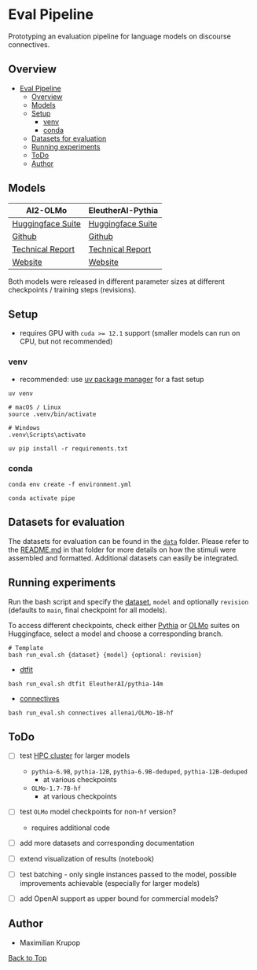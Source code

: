 # Eval Pipeline

Prototyping an evaluation pipeline for language models on discourse connectives.

## Overview

- [Eval Pipeline](#eval-pipeline)
  - [Overview](#overview)
  - [Models](#models)
  - [Setup](#setup)
    - [venv](#venv)
    - [conda](#conda)
  - [Datasets for evaluation](#datasets-for-evaluation)
  - [Running experiments](#running-experiments)
  - [ToDo](#todo)
  - [Author](#author)

## Models

| AI2-OLMo                                  | EleutherAI-Pythia                              |
|-------------------------------------------|------------------------------------------------|
| [Huggingface Suite](https://huggingface.co/collections/allenai/olmo-suite-65aeaae8fe5b6b2122b46778) | [Huggingface Suite](https://huggingface.co/collections/EleutherAI/pythia-scaling-suite-64fb5dfa8c21ebb3db7ad2e1) |
| [Github](https://github.com/allenai/OLMo) | [Github](https://github.com/EleutherAI/pythia) |
| [Technical Report](https://arxiv.org/abs/2402.00838) | [Technical Report](https://arxiv.org/abs/2304.01373) |
| [Website](https://allenai.org/) | [Website](https://www.eleuther.ai/) |

Both models were released in different parameter sizes at different checkpoints / training steps (revisions).

## Setup

- requires GPU with `cuda >= 12.1` support (smaller models can run on CPU, but not recommended)

### venv

- recommended: use [uv package manager](https://github.com/astral-sh/uv) for a fast setup

```shell
uv venv
```

```shell
# macOS / Linux
source .venv/bin/activate
```

```shell
# Windows
.venv\Scripts\activate
```

```shell
uv pip install -r requirements.txt
```

### conda

```shell
conda env create -f environment.yml
```

```shell
conda activate pipe
```

## Datasets for evaluation

The datasets for evaluation can be found in the [`data`](data) folder.
Please refer to the [README.md](data/README.md) in that folder for more details on how the stimuli were assembled and formatted. Additional datasets can easily be integrated.

## Running experiments

Run the bash script and specify the [dataset](data/README.md), `model` and optionally `revision` (defaults to `main`, final checkpoint for all models).

To access different checkpoints, check either [Pythia](https://huggingface.co/collections/EleutherAI/pythia-scaling-suite-64fb5dfa8c21ebb3db7ad2e1) or [OLMo](https://huggingface.co/collections/allenai/olmo-suite-65aeaae8fe5b6b2122b46778) suites on Huggingface, select a model and choose a corresponding branch.

```shell
# Template
bash run_eval.sh {dataset} {model} {optional: revision}
```

- [dtfit](data/dtfit/README.md)

```shell
bash run_eval.sh dtfit EleutherAI/pythia-14m
```

- [connectives](data/connectives/README.md)

```shell
bash run_eval.sh connectives allenai/OLMo-1B-hf
```

## ToDo

- [ ] test [HPC cluster](https://docs.hpc.uni-potsdam.de/overview/index.html) for larger models
  - `pythia-6.9B`, `pythia-12B`, `pythia-6.9B-deduped`, `pythia-12B-deduped`
    - at various checkpoints
  - `OLMo-1.7-7B-hf`
    - at various checkpoints

- [ ] test `OLMo` model checkpoints for non-`hf` version?
  - requires additional code

- [ ] add more datasets and corresponding documentation

- [ ] extend visualization of results (notebook)

- [ ] test batching - only single instances passed to the model, possible improvements achievable (especially for larger models)

- [ ] add OpenAI support as upper bound for commercial models?

## Author

- Maximilian Krupop

[Back to Top](#eval-pipeline)
